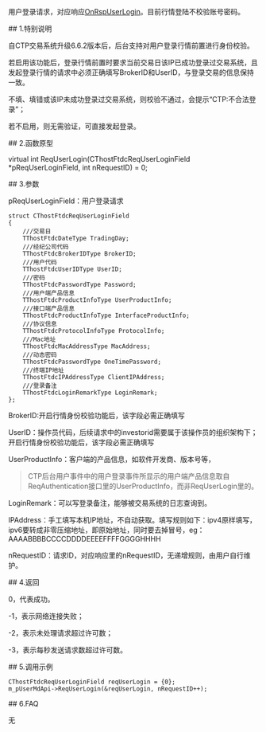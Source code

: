 <p>用户登录请求，对应响应<a href="../../../JYJK/CTHOSTFTDCTRADERAPI/ONRSPUSERLOGIN/">OnRspUserLogin</a>。目前行情登陆不校验账号密码。</p>
<span class="anchor" id="550b6c15-70a6-4e38-83fc-7e6f75fd1f9b"></span>
## 1.特别说明
<p>自CTP交易系统升级6.6.2版本后，后台支持对用户登录行情前置进行身份校验。</p>
<p>若启用该功能后，登录行情前置时要求当前交易日该IP已成功登录过交易系统，且发起登录行情的请求中必须正确填写BrokerID和UserID，与登录交易的信息保持一致。</p>
<p>不填、填错或该IP未成功登录过交易系统，则校验不通过，会提示“CTP:不合法登录”；</p>
<p>若不启用，则无需验证，可直接发起登录。</p>
<span class="anchor" id="d0baed9d-8bb5-4d26-8e21-842521b2c58f"></span>
## 2.函数原型
<p>virtual int ReqUserLogin(CThostFtdcReqUserLoginField *pReqUserLoginField, int nRequestID) = 0;</p>
<span class="anchor" id="cb7398c1-08d7-49c1-b357-f1389a993c27"></span>
## 3.参数
<p>pReqUserLoginField：用户登录请求</p>
<pre><code>struct CThostFtdcReqUserLoginField
{
    ///交易日
    TThostFtdcDateType TradingDay;
    ///经纪公司代码
    TThostFtdcBrokerIDType BrokerID;
    ///用户代码
    TThostFtdcUserIDType UserID;
    ///密码
    TThostFtdcPasswordType Password;
    ///用户端产品信息
    TThostFtdcProductInfoType UserProductInfo;
    ///接口端产品信息
    TThostFtdcProductInfoType InterfaceProductInfo;
    ///协议信息
    TThostFtdcProtocolInfoType ProtocolInfo;
    ///Mac地址
    TThostFtdcMacAddressType MacAddress;
    ///动态密码
    TThostFtdcPasswordType OneTimePassword;
    ///终端IP地址
    TThostFtdcIPAddressType ClientIPAddress;
    ///登录备注
    TThostFtdcLoginRemarkType LoginRemark;
};
</code></pre>
<p>BrokerID:开启行情身份校验功能后，该字段必需正确填写</p>
<p>UserID：操作员代码，后续请求中的investorid需要属于该操作员的组织架构下；开启行情身份校验功能后，该字段必需正确填写</p>
<p>UserProductInfo：客户端的产品信息，如软件开发商、版本号等，</p>
<blockquote>
<p>CTP后台用户事件中的用户登录事件所显示的用户端产品信息取自ReqAuthentication接口里的UserProductInfo，而非ReqUserLogin里的。</p>
</blockquote>
<p>LoginRemark：可以写登录备注，能够被交易系统的日志查询到。</p>
<p>IPAddress：手工填写本机IP地址，不自动获取。填写规则如下：ipv4原样填写，ipv6要转成非零压缩地址，即原始地址，同时要去掉冒号，eg：AAAABBBBCCCCDDDDEEEEFFFFGGGGHHHH</p>
<p>nRequestID：请求ID，对应响应里的nRequestID，无递增规则，由用户自行维护。</p>
<span class="anchor" id="6979e1c5-5097-4dbe-bf77-64a3ebec5571"></span>
## 4.返回
<p>0，代表成功。</p>
<p>-1，表示网络连接失败；</p>
<p>-2，表示未处理请求超过许可数；</p>
<p>-3，表示每秒发送请求数超过许可数。</p>
<span class="anchor" id="82b86a05-f935-4ec7-a620-1f3e5e1f278f"></span>
## 5.调用示例
<pre><code>CThostFtdcReqUserLoginField reqUserLogin = {0};
m_pUserMdApi-&gt;ReqUserLogin(&amp;reqUserLogin, nRequestID++);
</code></pre>
<span class="anchor" id="8051a4d1-56e2-4fa1-b61b-8c2098c08df2"></span>
## 6.FAQ
<p>无</p>
